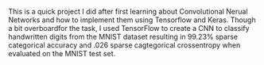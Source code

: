 This is a quick project I did after first learning about Convolutional Nerual Networks and how to implement them using Tensorflow and Keras.
Though a bit overboardfor the task, I used TensorFlow to create a CNN to classify handwritten digits from the MNIST dataset resulting in 99.23% sparse categorical accuracy and .026 sparse cagtegorical crossentropy when evaluated on the MNIST test set.
